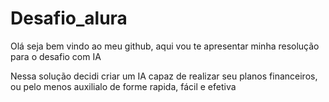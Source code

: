 # Desafio_alura

Olá seja bem vindo ao meu github,
aqui vou te apresentar minha resolução para o desafio com IA


Nessa solução decidi criar um IA capaz de realizar seu planos financeiros, ou pelo menos auxilialo de forme rapida, fácil e efetiva
